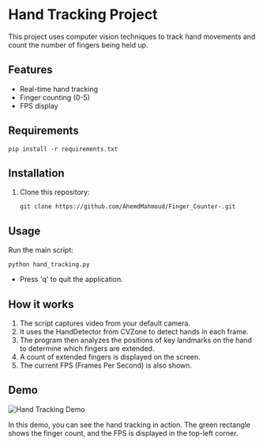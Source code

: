 # Hand Tracking Project

This project uses computer vision techniques to track hand movements and count the number of fingers being held up.

## Features

- Real-time hand tracking
- Finger counting (0-5)
- FPS display

## Requirements
 ```
pip install -r requirements.txt

 ```


## Installation

1. Clone this repository:
   ```
   git clone https://github.com/AhemdMahmoud/Finger_Counter-.git
   ```


## Usage

Run the main script:

```
python hand_tracking.py
```

- Press 'q' to quit the application.

## How it works

1. The script captures video from your default camera.
2. It uses the HandDetector from CVZone to detect hands in each frame.
3. The program then analyzes the positions of key landmarks on the hand to determine which fingers are extended.
4. A count of extended fingers is displayed on the screen.
5. The current FPS (Frames Per Second) is also shown.

## Demo

![Hand Tracking Demo]()

In this demo, you can see the hand tracking in action. The green rectangle shows the finger count, and the FPS is displayed in the top-left corner.

